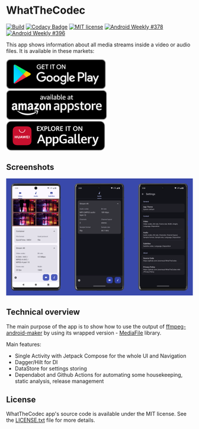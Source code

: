 # WhatTheCodec

[![Build](https://github.com/Javernaut/WhatTheCodec/actions/workflows/Build.yml/badge.svg?branch=main)](https://github.com/Javernaut/WhatTheCodec/actions/workflows/Build.yml)
[![Codacy Badge](https://app.codacy.com/project/badge/Grade/db175d84403d4a76a77f09036f3ef913)](https://app.codacy.com/gh/Javernaut/WhatTheCodec/dashboard)
[![MIT license](http://img.shields.io/badge/license-MIT-blue.svg)](https://github.com/Javernaut/WhatTheCodec/blob/main/LICENSE.txt)
[![Android Weekly #378](https://androidweekly.net/issues/issue-378/badge)](https://androidweekly.net/issues/issue-378)
[![Android Weekly #396](https://androidweekly.net/issues/issue-396/badge)](https://androidweekly.net/issues/issue-396)

This app shows information about all media streams inside a video or audio files. It is available in these markets:

[<img src="images/badges/google.png" alt="Get it on Google Play" height="80">](https://play.google.com/store/apps/details?id=com.javernaut.whatthecodec)&nbsp;
[<img src="images/badges/amazon.png" alt="Available at Amazon Appstore" height="80">](http://www.amazon.com/gp/mas/dl/android?p=com.javernaut.whatthecodec.amzn)&nbsp;
[<img src="images/badges/huawei.png" alt="Explore it on AppGallery" height="80">](https://appgallery.cloud.huawei.com/marketshare/app/C102794269)

## Screenshots

<img src="images/screenshots.png" alt="Screenshot">

## Technical overview

The main purpose of the app is to show how to use the output of [ffmpeg-android-maker](https://github.com/Javernaut/ffmpeg-android-maker) by using its wrapped version - [MediaFile](https://github.com/Javernaut/MediaFile) library.

Main features:
- Single Activity with Jetpack Compose for the whole UI and Navigation
- Dagger/Hilt for DI
- DataStore for settings storing
- Dependabot and Github Actions for automating some housekeeping, static analysis, release management

## License

WhatTheCodec app's source code is available under the MIT license. See the [LICENSE.txt](https://github.com/Javernaut/WhatTheCodec/blob/main/LICENSE.txt) file for more details.
